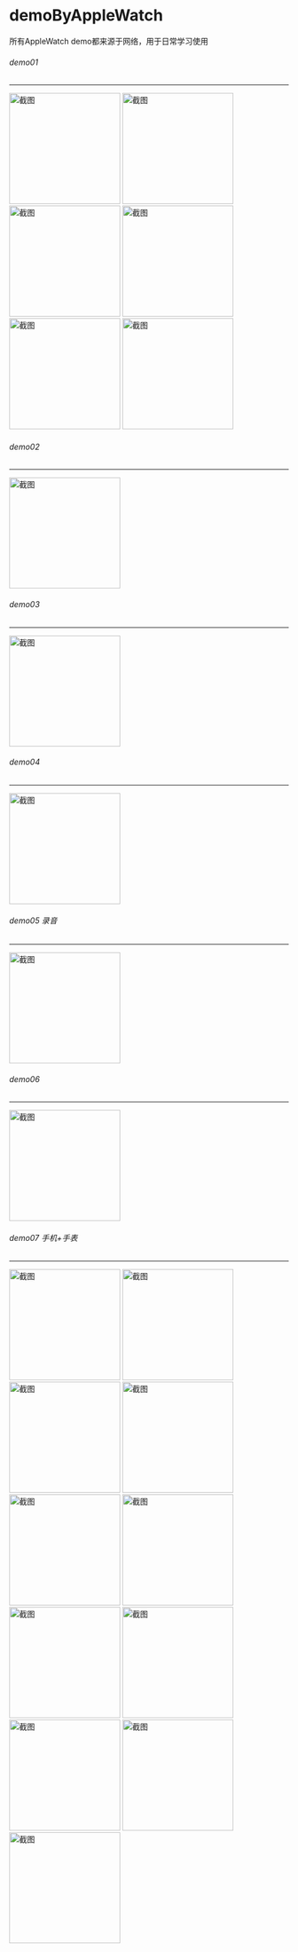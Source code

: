 # demoByAppleWatch
所有AppleWatch demo都来源于网络，用于日常学习使用

###### demo01
*****
<p align="left">
<img src="https://github.com/sxm5220/demoByAppleWatch/blob/main/pages/d1/06.gif" width="200" alt="截图" />
<img src="https://github.com/sxm5220/demoByAppleWatch/blob/main/pages/d1/01.gif" width="200" alt="截图" />
<img src="https://github.com/sxm5220/demoByAppleWatch/blob/main/pages/d1/02.png" width="200" alt="截图" />
<img src="https://github.com/sxm5220/demoByAppleWatch/blob/main/pages/d1/03.gif" width="200" alt="截图" />
<img src="https://github.com/sxm5220/demoByAppleWatch/blob/main/pages/d1/04.gif" width="200" alt="截图" />
<img src="https://github.com/sxm5220/demoByAppleWatch/blob/main/pages/d1/05.png" width="200" alt="截图" />
</p>

###### demo02
*****
<p align="left">
<img src="https://github.com/sxm5220/demoByAppleWatch/blob/main/pages/d2/01.gif" width="200" alt="截图" />
</p>

###### demo03
*****
<p align="left">
<img src="https://github.com/sxm5220/demoByAppleWatch/blob/main/pages/d3/01.gif" width="200" alt="截图" />
</p>

###### demo04
*****
<p align="left">
<img src="https://github.com/sxm5220/demoByAppleWatch/blob/main/pages/d4/01.gif" width="200" alt="截图" />
</p>

###### demo05 录音
*****
<p align="left">
<img src="https://github.com/sxm5220/demoByAppleWatch/blob/main/pages/d5/01.png" width="200" alt="截图" />
</p>

###### demo06
*****
<p align="left">
<img src="https://github.com/sxm5220/demoByAppleWatch/blob/main/pages/d6/01.png" width="200" alt="截图" />
</p>

###### demo07 手机+手表
*****
<p align="left">
<img src="https://github.com/sxm5220/demoByAppleWatch/blob/main/pages/d7/01.png" width="200" alt="截图" />
<img src="https://github.com/sxm5220/demoByAppleWatch/blob/main/pages/d7/01-1.png" width="200" alt="截图" />
<img src="https://github.com/sxm5220/demoByAppleWatch/blob/main/pages/d7/02.png" width="200" alt="截图" />
<img src="https://github.com/sxm5220/demoByAppleWatch/blob/main/pages/d7/02-2.png" width="200" alt="截图" />
<img src="https://github.com/sxm5220/demoByAppleWatch/blob/main/pages/d7/03.png" width="200" alt="截图" />
<img src="https://github.com/sxm5220/demoByAppleWatch/blob/main/pages/d7/03-3.png" width="200" alt="截图" />
<img src="https://github.com/sxm5220/demoByAppleWatch/blob/main/pages/d7/04.png" width="200" alt="截图" />
<img src="https://github.com/sxm5220/demoByAppleWatch/blob/main/pages/d7/04-4.png" width="200" alt="截图" />
<img src="https://github.com/sxm5220/demoByAppleWatch/blob/main/pages/d7/05.png" width="200" alt="截图" />
<img src="https://github.com/sxm5220/demoByAppleWatch/blob/main/pages/d7/05-5.png" width="200" alt="截图" />
<img src="https://github.com/sxm5220/demoByAppleWatch/blob/main/pages/d7/06.png" width="200" alt="截图" />
</p>
